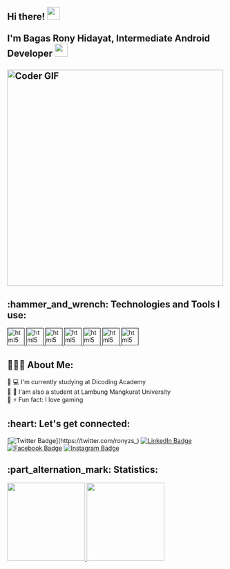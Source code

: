 <h2 align="left">
 <abc>
  <br>Hi there! <img src="https://user-images.githubusercontent.com/42378118/110234147-e3259600-7f4e-11eb-95be-0c4047144dea.gif" width="30"><br>
  <br> I'm Bagas Rony Hidayat, Intermediate Android Developer <img src="https://www.vectorlogo.zone/logos/android/android-tile.svg" width="30">
  <br>
  <br>
    <img src="https://c.tenor.com/2uyENRmiUt0AAAAC/coding.gif" alt="Coder GIF" width="500">
 </abc>
</h2> 
<h2 align="left">:hammer_and_wrench: Technologies and Tools I use:</h2>
<p align="left">
    <a href="" target="_blank"> <img src="https://uxwing.com/wp-content/themes/uxwing/download/10-brands-and-social-media/dart-programming-language.svg" alt="html5" width="40" height="40"/> </a>
  <a href="" target="_blank"> <img src="https://cdn.worldvectorlogo.com/logos/flutter.svg" alt="html5" width="40" height="40"/> </a>
  <a href="" target="_blank"> <img src="https://symbols.getvecta.com/stencil_82/56_gradle-icon.ca9d609aeb.svg" alt="html5" width="40" height="40"/> </a>
  <a href="" target="_blank"> <img src="https://upload.wikimedia.org/wikipedia/commons/9/95/Android_Studio_Icon_3.6.svg" alt="html5" width="40" height="40"/> </a>
  <a href="" target="_blank"> <img src="https://cdn.worldvectorlogo.com/logos/firebase-1.svg" alt="html5" width="40" height="40"/> </a>
  <a href="" target="_blank"> <img src="https://upload.wikimedia.org/wikipedia/commons/6/61/HTML5_logo_and_wordmark.svg" alt="html5" width="40" height="40"/> </a>
  <a href="" target="_blank"> <img src="https://upload.wikimedia.org/wikipedia/commons/2/27/PHP-logo.svg" alt="html5" width="40" height="40"/> </a>
    </p>

<h2 align="left">👨🏻‍💻 About Me:</h2>

:small_blue_diamond: :computer: I'm currently studying at Dicoding Academy<br>
:small_blue_diamond: :school: I'am also a student at Lambung Mangkurat University<br>
:small_blue_diamond: :zap: Fun fact: I love gaming<br>

<h2 align="left">:heart: Let's get connected:</h2>

[![Twitter Badge](https://img.shields.io/twitter/url?color=blue&label=ronyzs_&logo=twitter&style=for-the-badge&url=https%3A%2F%2Ftwitter.com%2Fronyzs_)](https://twitter.com/ronyzs_) 
[![LinkedIn Badge](https://img.shields.io/twitter/url?label=Bagas%20Rony%20Hidayat&logo=Linkedin&style=for-the-badge&url=https%3A%2F%2Fwww.linkedin.com%2Fin%2Fbagas-rony-hidayat-179254231%2F)](https://www.linkedin.com/in/bagasrh/) 
[![Facebook Badge](https://img.shields.io/twitter/url?label=Bagas%20Rony%20Hidayat&logo=facebook&style=for-the-badge&url=https%3A%2F%2Fwww.facebook.com%2Fbagasronyhidayat)](https://www.facebook.com/bagasronyhidayat) 
[![Instagram Badge](https://img.shields.io/twitter/url?label=ronyzs_&logo=instagram&style=for-the-badge&url=https%3A%2F%2Fwww.facebook.com%2Fbagasronyhidayat)](https://www.instagram.com/ronyzs_/)

<h2 align="left">:part_alternation_mark: Statistics:</h2>

<a href="https://github.com/Ronyzs">
  <img height="180em" src="https://github-readme-stats-eight-theta.vercel.app/api?username=Ronyzs&show_icons=true&theme=algolia&include_all_commits=true&count_private=true"/>
  <img height="180em" src="https://github-readme-stats-eight-theta.vercel.app/api/top-langs/?username=Ronyzs&layout=compact&langs_count=100&theme=algolia"/>
</a>
</p>
